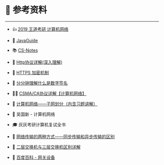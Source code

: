 # 🔎 参考资料

---



- 👍 [2019 王道考研 计算机网络](https://www.bilibili.com/video/BV19E411D78Q?from=search&seid=3141756553214940232)

- 🚊 [JavaGuide](https://gitee.com/SnailClimb/JavaGuide)

- 📚 [CS-Notes](https://cyc2018.github.io/CS-Notes/#/README)

- 📝 [Http协议详解(深入理解)](https://blog.csdn.net/weixin_38087538/article/details/82838762)


- 🔐 [HTTPS 加密机制](https://www.cnblogs.com/sxiszero/p/11133747.html)


- 🍺 [分分钟理解什么是数字签名](https://blog.csdn.net/happyniceyq/article/details/53044570)


- 🤸‍♀️ [CSMA/CA协议详解【计算机网络】](https://blog.csdn.net/qq894040717/article/details/82426965)


- 🥂 [计算机网络——子网划分（内含习题讲解）](https://blog.csdn.net/dyyay521/article/details/94381876)


- 📕 吴国新 - 计算机网络


- 🎓 灰灰考研计算机复试全书
- 📡 [网络传输的两种方式——同步传输和异步传输的区别](https://blog.csdn.net/u012842630/article/details/89893210)
- 🔫 [二层交换机与三层交换机区别详解](https://www.sohu.com/a/282795973_99906077)
- 🍮 [百度百科 - 网关设备](https://baike.baidu.com/item/网关设备/4932038?fr=aladdin)